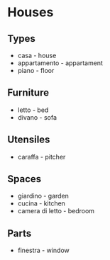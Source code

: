 # Houses

## Types
* casa - house
* appartamento - appartament
* piano - floor

## Furniture 
* letto - bed
* divano - sofa

## Utensiles
* caraffa - pitcher

## Spaces
* giardino - garden
* cucina - kitchen
* camera di letto - bedroom

## Parts
* finestra - window